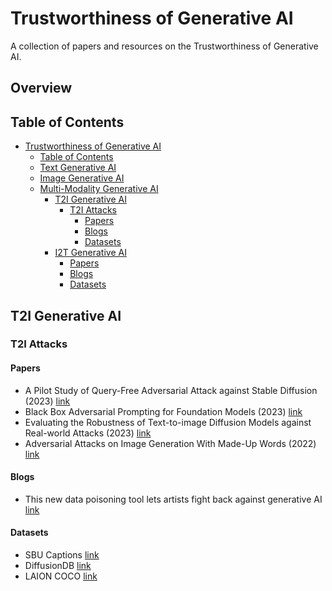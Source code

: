 # Trustworthiness of Generative AI<span id="head"/>

A collection of papers and resources on the Trustworthiness of Generative AI.

## Overview

## Table of Contents<span id="table-of-contents"/>
* [Trustworthiness of Generative AI](#head)
   * [Table of Contents](#table-of-contents)
   * [Text Generative AI](#text-generative)
   * [Image Generative AI](#image-generative)
   * [Multi-Modality Generative AI](#t2i-generative)
     * [T2I Generative AI](#t2i-generative)
       * [T2I Attacks](#t2i-generative-attacks)
         * [Papers](#t2i-generative-attacks-papers)
         * [Blogs](#t2i-generative-attacks-blogs)
         * [Datasets](#t2i-generative-attacks-datasets)
     * [I2T Generative AI](#i2t-generative)
         * [Papers](#t2i-generative-attacks-papers)
         * [Blogs](#t2i-generative-attacks-blogs)
         * [Datasets](#t2i-generative-attacks-datasets)

## T2I Generative AI<span id="t2i-generative"/>
### T2I Attacks<span id="t2i-generative-attacks"/>
#### Papers <span id="t2i-generative-attacks-papers"/>
* A Pilot Study of Query-Free Adversarial Attack against Stable Diffusion (2023) [link](https://arxiv.org/abs/2303.16378)
* Black Box Adversarial Prompting for Foundation Models (2023) [link](https://arxiv.org/abs/2302.04237)
* Evaluating the Robustness of Text-to-image Diffusion Models against Real-world Attacks (2023) [link](https://arxiv.org/abs/2306.13103)
* Adversarial Attacks on Image Generation With Made-Up Words (2022) [link](https://arxiv.org/abs/2208.04135)
#### Blogs <span id="t2i-generative-attacks-blogs"/>
* This new data poisoning tool lets artists fight back against generative AI [link](https://www.technologyreview.com/2023/10/23/1082189/data-poisoning-artists-fight-generative-ai/amp/)
#### Datasets <span id="t2i-generative-attacks-datasets"/>
* SBU Captions [link](https://huggingface.co/datasets/sbu_captions)
* DiffusionDB [link](https://huggingface.co/datasets/poloclub/diffusiondb)
* LAION COCO [link](https://huggingface.co/datasets/laion/laion-coco)
